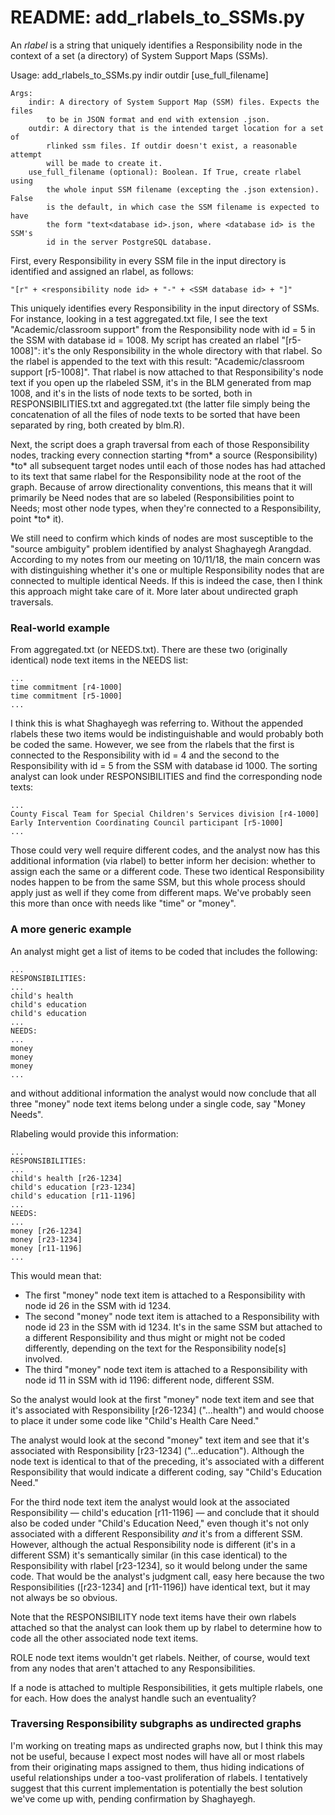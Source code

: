 <h1>README: add_rlabels_to_SSMs.py</h1>

<p>An <em>rlabel</em> is a string that uniquely identifies a Responsibility node in the context of a set (a directory) of System Support Maps (SSMs).</p>

<p>
    Usage:
        add_rlabels_to_SSMs.py indir outdir [use_full_filename]

    Args:
        indir: A directory of System Support Map (SSM) files. Expects the files
            to be in JSON format and end with extension .json.
        outdir: A directory that is the intended target location for a set of 
            rlinked ssm files. If outdir doesn't exist, a reasonable attempt 
            will be made to create it.
        use_full_filename (optional): Boolean. If True, create rlabel using 
            the whole input SSM filename (excepting the .json extension). False
            is the default, in which case the SSM filename is expected to have
            the form "text<database id>.json, where <database id> is the SSM's
            id in the server PostgreSQL database.
</p>

<p>First, every Responsibility in every SSM file in the input directory is identified and assigned an rlabel, as follows: 

    "[r" + <responsibility node id> + "-" + <SSM database id> + "]"

This uniquely identifies every Responsibility in the input directory of SSMs. For instance, looking in a test aggregated.txt file, I see the text "Academic/classroom support" from the Responsibility node with id = 5 in the SSM with database id = 1008. My script has created an rlabel "[r5-1008]": it's the only Responsibility in the whole directory with that rlabel. So the rlabel is appended to the text with this result: "Academic/classroom support [r5-1008]". That rlabel is now attached to that Responsibility's node text if you open up the rlabeled SSM, it's in the BLM generated from map 1008, and it's in the lists of node texts to be sorted, both in RESPONSIBILITIES.txt and aggregated.txt (the latter file simply being the concatenation of all the files of node texts to be sorted that have been separated by ring, both created by blm.R).</p>

<p>Next, the script does a graph traversal from each of those Responsibility nodes, tracking every connection starting *from* a source (Responsibility) *to* all subsequent target nodes until each of those nodes has had attached to its text that same rlabel for the Responsibility node at the root of the graph. Because of arrow directionality conventions, this means that it will primarily be Need nodes that are so labeled (Responsibilities point to Needs; most other node types, when they're connected to a Responsibility, point *to* it).</p> 

<p>We still need to confirm which kinds of nodes are most susceptible to the "source ambiguity" problem identified by analyst Shaghayegh Arangdad. According to my notes from our meeting on 10/11/18, the main concern was with distinguishing whether it's one or multiple Responsibility nodes that are connected to multiple identical Needs. If this is indeed the case, then I think this approach might take care of it. More later about undirected graph traversals.</p>

<h3>Real-world example</h3>
<p>From aggregated.txt (or NEEDS.txt). There are these two (originally identical) node text items in the NEEDS list:

    ...
    time commitment [r4-1000]
    time commitment [r5-1000]
    ...

I think this is what Shaghayegh was referring to. Without the appended rlabels these two items would be indistinguishable and would probably both be coded the same. However, we see from the rlabels that the first is connected to the Responsibility with id = 4  and the second to the Responsibility with id = 5 from the SSM with database id 1000. The sorting analyst can look under RESPONSIBILITIES and find the corresponding node texts: 

    ...
    County Fiscal Team for Special Children's Services division [r4-1000]
    Early Intervention Coordinating Council participant [r5-1000]
    ...

Those could very well require different codes, and the analyst now has this additional information (via rlabel) to better inform her decision: whether to assign each the same or a different code. These two identical Responsibility nodes happen to be from the same SSM, but this whole process should apply just as well if they come from different maps. We've probably seen this more than once with needs like "time" or "money".</p>

<h3>A more generic example</h3>
<p>An analyst might get a list of items to be coded that includes the following:

    ...
    RESPONSIBILITIES:
    ...
    child's health
    child's education
    child's education
    ...
    NEEDS:
    ...
    money
    money
    money
    ...

and without additional information the analyst would now conclude that all three "money" node text items belong under a single code, say "Money Needs".</p>

<p>Rlabeling would provide this information:

    ...
    RESPONSIBILITIES:
    ...
    child's health [r26-1234]
    child's education [r23-1234]
    child's education [r11-1196]
    ...
    NEEDS:
    ...
    money [r26-1234]
    money [r23-1234]
    money [r11-1196]
    ...

</p>

<p>This would mean that:

<ul>
<li>The first "money" node text item is attached to a Responsibility with node id 26 in the SSM with id 1234.</li>
<li>The second "money" node text item is attached to a Responsibility with node id 23 in the SSM with id 1234. It's in the same SSM but attached to a different Responsibility and thus might or might not be coded differently, depending on the text for the Responsibility node[s] involved.</li>
<li>The third "money" node text item is attached to a Responsibility with node id 11 in SSM with id 1196: different node, different SSM.</li>
</ul>
</p>
 
<p>So the analyst would look at the first "money" node text item and see that it's associated with Responsibility [r26-1234] ("...health") and would choose to place it under some code like "Child's Health Care Need."</p>

<p>The analyst would look at the second "money" text item and see that it's associated with Responsibility [r23-1234] ("...education"). Although the node text is identical to that of the preceding, it's associated with a different Responsibility that would indicate a different coding, say "Child's Education Need."</p>

<p>For the third node text item the analyst would look at the associated Responsibility &mdash; child's education [r11-1196] &mdash; and conclude that it should also be coded under "Child's Education Need," even though it's not only associated with a different Responsibility <em>and</em> it's from a different SSM. However, although the actual Responsibility node is different (it's in a different SSM) it's semantically similar (in this case identical) to the Responsibility with rlabel [r23-1234], so it would belong under the same code. That would be the analyst's judgment call, easy here because the two Responsibilities ([r23-1234] and [r11-1196]) have identical text, but it may not always be so obvious.</p>

<p>Note that the RESPONSIBILITY node text items have their own rlabels attached so that the analyst can look them up by rlabel to determine how to code all the other  associated node text items.</p>

<p>ROLE node text items wouldn't get rlabels. Neither, of course, would text from any nodes that aren't attached to any Responsibilities.</p>

<p>If a node is attached to multiple Responsibilities, it gets multiple rlabels, one for each. How does the analyst handle such an eventuality?</p>

<h3>Traversing Responsibility subgraphs as undirected graphs</h3>

<p>I'm working on treating maps as undirected graphs now, but I think this may not be useful, because I expect most nodes will have all or most rlabels from their originating maps assigned to them, thus hiding indications of useful relationships under a too-vast proliferation of rlabels. I tentatively suggest that this current implementation is potentially the  best solution we've come up with, pending confirmation by Shaghayegh.</p>

